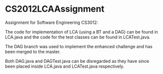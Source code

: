 # CS2012LCAAssignment

Assignment for Software Engineering CS3012:

The code for implementation of LCA (using a BT and a DAG) can be found in LCA.java and the code for the test classes can be found in LCATest.java.

The DAG branch was used to implement the enhanced challenge and has been merged to the master.

Both DAG.java and DAGTest.java can be disregarded as they have since been placed inside LCA.java and LCATest.java respectively.

